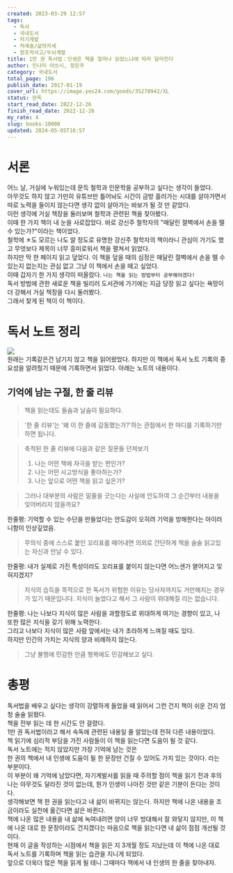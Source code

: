 ```yaml
---
created: 2023-03-29 12:57
tags:
  - 독서
  - 국내도서
  - 자기계발
  - 처세술/삶의자세
  - 창조적사고/두뇌계발
title: 1만 권 독서법：인생은 책을 얼마나 읽었느냐에 따라 달라진다
author: 인나미 아쓰시, 장은주
category: 국내도서
total_page: 196
publish_date: 2017-01-19
cover_url: https://image.yes24.com/goods/35278942/XL
status: 완독
start_read_date: 2022-12-26
finish_read_date: 2022-12-26
my_rate: 4
slug: books-10000
updated: 2024-05-05T16:57
---
```

# 서론
어느 날, 거실에 누워있는데 문득 철학과 인문학을 공부하고 싶다는 생각이 들었다.  
아무것도 하지 않고 가만히 유튜브만 틀어놔도 시간이 금방 흘러가는 시대를 살아가면서 따로 노력을 들이지 않는다면 생각 없이 살아가는 바보가 될 것 만 같았다.   
이런 생각에 거실 책장을 둘러보며 철학과 관련된 책을 찾아봤다.  
이때 한 가지 책이 내 눈을 사로잡았다. 바로 강신주 철학자의 "매달린 절벽에서 손을 뗄 수 있는가?"이라는 책이었다.  
철학에 ㅊ도 모르는 나도 알 정도로 유명한 강신주 철학자의 책이라니 관심이 가기도 했고 무엇보다 제목이 너무 흥미로워서 책을 펼쳐서 읽었다.  
하지만 딱 한 페이지 읽고 덮었다. 이 책을 덮을 때의 심정은 매달린 절벽에서 손을 뗄 수 있는지 없는지는 관심 없고 그냥 이 책에서 손을 떼고 싶었다.  
이때 갑자기 한 가지 생각이 떠올랐다. `나는 책을 읽는 방법부터 공부해야겠다!`  
독서 방법에 관한 새로운 책을 빌리러 도서관에 가기에는 지금 당장 읽고 싶다는 욕망이 더 강해서 거실 책장을 다시 둘러봤다.  
그래서 찾게 된 책이 이 책이다.

# 독서 노트 정리

![](img.png)  
원래는 기록같은건 남기지 않고 책을 읽어왔었다. 하지만 이 책에서 독서 노트 기록의 중요성을 알려줬기 때문에 기록하면서 읽었다. 아래는 노트의 내용이다.

## 기억에 남는 구절, 한 줄 리뷰

> 책을 읽는데도 들숨과 날숨이 필요하다.


> '한 줄 리뷰'는 '왜 이 한 줄에 감동했는가?'하는 관점에서 한 마디를 기록하기만 하면 됩니다.


> 축적된 한 줄 리뷰에 다음과 같은 질문들 던져보기
> 1. 나는 어떤 책에 자극을 받는 편인가?
> 2. 나는 어떤 사고방식을 좋아하는가?
> 3. 나는 앞으로 어떤 책을 읽고 싶은가?


> 그러나 대부분의 사람은 밑줄을 긋는다는 사실에 안도하여 그 순간부터 내용을 잊어버리지 않을까요?

한줄평: 기억할 수 있는 수단을 만들었다는 안도감이 오히려 기억을 방해한다는 아이러니함이 인상깊었음.


> 무의식 중에 스스로 붙인 꼬리표를 떼어내면 의외로 간단하게 책을 술술 읽고있는 자신과 만날 수 있다.

한줄평: 내가 실제로 가진 특성이라도 꼬리표를 붙이지 않는다면 어느샌가 옅어지고 잊혀지겠지?


> 지식의 습득을 목적으로 한 독서가 위험한 이유는 당사자까지도 거만해지는 경우가 있기 때문입니다.
> 지식이 늘었다고 해서 그 사람이 위대해질 리는 없습니다.

한줄평: 나는 나보다 지식이 많은 사람을 과할정도로 위대하게 여기는 경향이 있고, 나 또한 많은 지식을 갖기 위해 노력한다.  
그리고 나보다 지식이 많은 사람 앞에서는 내가 초라하게 느껴질 때도 있다.  
하지만 인간의 가치는 지식의 양과 비례하지 않는다.


> 그냥 불행에 민감한 만큼 행복에도 민감해보고 싶다.

# 총평

독서법을 배우고 싶다는 생각이 강렬하게 들었을 때 읽어서 그런 건지 책이 쉬운 건지 엄청 술술 읽혔다.  
책을 전부 읽는 데 한 시간도 안 걸렸다.  
1만 권 독서법이라고 해서 속독에 관련된 내용일 줄 알았는데 전혀 다른 내용이었다.  
책 읽기에 심리적 부담을 가진 사람들이 이 책을 읽는다면 도움이 될 것 같다.  
독서 노트에는 적지 않았지만 가장 기억에 남는 것은  
한 권의 책에서 내 인생에 도움이 될 한 문장만 건질 수 있어도 가치 있는 것이다. 라는 부분이다.  
이 부분이 왜 기억에 남았다면, 자기계발서를 읽을 때 주의할 점이 책을 읽기 전과 후의 나는 아무것도 달라진 것이 없는데, 뭔가 인생이 나아진 것만 같은 기분이 든다는 것이다.  
생각해보면 책 한 권을 읽는다고 내 삶이 바뀌지는 않는다. 하지만 책에 나온 내용을 조금이라도 실천에 옮긴다면 삶은 바뀐다.  
책에 나온 많은 내용을 내 삶에 녹여내려면 양이 너무 방대해서 잘 와닿지 않지만, 이 책에 나온 대로 한 문장이라도 건지겠다는 마음으로 책을 읽는다면 내 삶이 점점 개선될 것이다.  
현재 이 글을 작성하는 시점에서 책을 읽은 지 3개월 정도 지났는데 이 책에 나온 대로 독서 노트를 기록하며 책을 읽는 습관을 지니게 되었다.  
앞으로 더욱더 많은 책을 읽게 될 테니 그때마다 책에서 내 인생의 한 줄을 찾아내자.  
